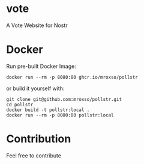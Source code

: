 # vote
A Vote Website for Nostr

# Docker
Run pre-built Docker Image:
```
docker run --rm -p 8080:80 ghcr.io/mroxso/pollstr
```

or build it yourself with:
```
git clone git@github.com:mroxso/pollstr.git
cd pollstr
docker build -t pollstr:local .
docker run --rm -p 8080:80 pollstr:local
```

# Contribution
Feel free to contribute